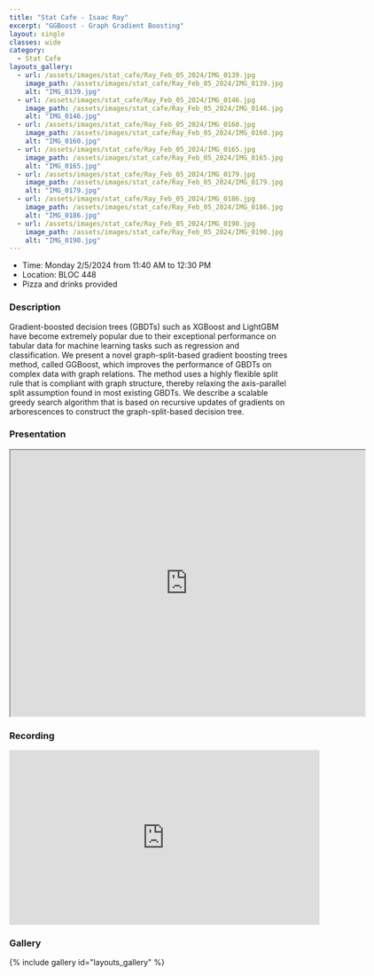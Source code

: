 ```yaml
---
title: "Stat Cafe - Isaac Ray"
excerpt: "GGBoost - Graph Gradient Boosting"
layout: single
classes: wide
category: 
  - Stat Cafe
layouts_gallery:
  - url: /assets/images/stat_cafe/Ray_Feb_05_2024/IMG_0139.jpg
    image_path: /assets/images/stat_cafe/Ray_Feb_05_2024/IMG_0139.jpg
    alt: "IMG_0139.jpg"
  - url: /assets/images/stat_cafe/Ray_Feb_05_2024/IMG_0146.jpg
    image_path: /assets/images/stat_cafe/Ray_Feb_05_2024/IMG_0146.jpg
    alt: "IMG_0146.jpg"
  - url: /assets/images/stat_cafe/Ray_Feb_05_2024/IMG_0160.jpg
    image_path: /assets/images/stat_cafe/Ray_Feb_05_2024/IMG_0160.jpg
    alt: "IMG_0160.jpg"
  - url: /assets/images/stat_cafe/Ray_Feb_05_2024/IMG_0165.jpg
    image_path: /assets/images/stat_cafe/Ray_Feb_05_2024/IMG_0165.jpg
    alt: "IMG_0165.jpg"
  - url: /assets/images/stat_cafe/Ray_Feb_05_2024/IMG_0179.jpg
    image_path: /assets/images/stat_cafe/Ray_Feb_05_2024/IMG_0179.jpg
    alt: "IMG_0179.jpg"
  - url: /assets/images/stat_cafe/Ray_Feb_05_2024/IMG_0186.jpg
    image_path: /assets/images/stat_cafe/Ray_Feb_05_2024/IMG_0186.jpg
    alt: "IMG_0186.jpg"
  - url: /assets/images/stat_cafe/Ray_Feb_05_2024/IMG_0190.jpg
    image_path: /assets/images/stat_cafe/Ray_Feb_05_2024/IMG_0190.jpg
    alt: "IMG_0190.jpg"
---
```


- Time: Monday 2/5/2024 from 11:40 AM to 12:30 PM
- Location: BLOC 448
- Pizza and drinks provided
<!-- - [Presentation]({{ "/assets/files/stat_cafe/Ray_Feb_05_2024/StatCafe_Ray_slides.pdf" | relative_url }}) -->
<!-- - [Recording](https://www.youtube.com/watch?v=n6q_YPYyvOs) -->

### Description
Gradient-boosted decision trees (GBDTs) such as XGBoost and LightGBM have become extremely popular due to their exceptional performance on tabular data for machine learning tasks such as regression and classification. We present a novel graph-split-based gradient boosting trees method, called GGBoost, which improves the performance of GBDTs on complex data with graph relations. The method uses a highly flexible split rule that is compliant with graph structure, thereby relaxing the axis-parallel split assumption found in most existing GBDTs. We describe a scalable greedy search algorithm that is based on recursive updates of gradients on arborescences to construct the graph-split-based decision tree.

### Presentation
<iframe src="https://drive.google.com/file/d/1kvm1BzORswGUynZo9W3V-UPQu1S_TyvS/preview" width="640" height="480" allow="autoplay"></iframe>

### Recording
<iframe width="560" height="315" src="https://www.youtube.com/embed/n6q_YPYyvOs?si=b8yf6TErDgDUncYC" title="YouTube video player" frameborder="0" allow="accelerometer; autoplay; clipboard-write; encrypted-media; gyroscope; picture-in-picture; web-share" allowfullscreen></iframe>

### Gallery

{% include gallery id="layouts_gallery" %}
